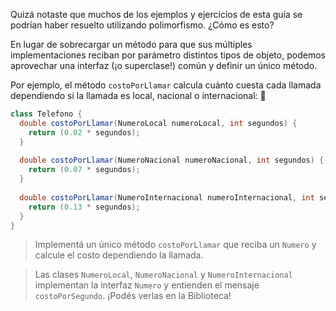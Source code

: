 Quizá notaste que muchos de los ejemplos y ejercicios de esta guía se podrían haber resuelto utilizando polimorfismo. ¿Cómo es esto?

En lugar de sobrecargar un método para que sus múltiples implementaciones reciban por parámetro distintos tipos de objeto, podemos aprovechar una interfaz (¡o superclase!) común y definir un único método.

Por ejemplo, el método `costoPorLlamar` calcula cuánto cuesta cada llamada dependiendo si la llamada es local, nacional o internacional: :iphone:

```java
class Telefono {
  double costoPorLlamar(NumeroLocal numeroLocal, int segundos) {
    return (0.02 * segundos);
  }
  
  double costoPorLlamar(NumeroNacional numeroNacional, int segundos) {
    return (0.07 * segundos);
  }
  
  double costoPorLlamar(NumeroInternacional numeroInternacional, int segundos) {
    return (0.13 * segundos);
  }
}
```

> Implementá un único método `costoPorLlamar` que reciba un `Numero` y calcule el costo dependiendo la llamada.

> Las clases `NumeroLocal`, `NumeroNacional` y `NumeroInternacional` implementan la interfaz `Numero` y entienden el mensaje `costoPorSegundo`. ¡Podés verlas en la Biblioteca!